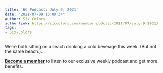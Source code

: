 ```yaml
---
title: '6C Podcast: July 9, 2021'
date: "2021-07-09 16:00:34"
author: Six Colors
authorlink: https://sixcolors.com/member-podcast/2021/07/july-9-2021/
tags:
- Six-Colors
---
```

<p>We’re both sitting on a beach drinking a cold beverage this week. (But not the same beach.)&#8230;</p> <p><strong><a href="https://sixcolors.com/subscribe/">Become a member</a></strong> to listen to our exclusive weekly podcast and get more benefits.</p>